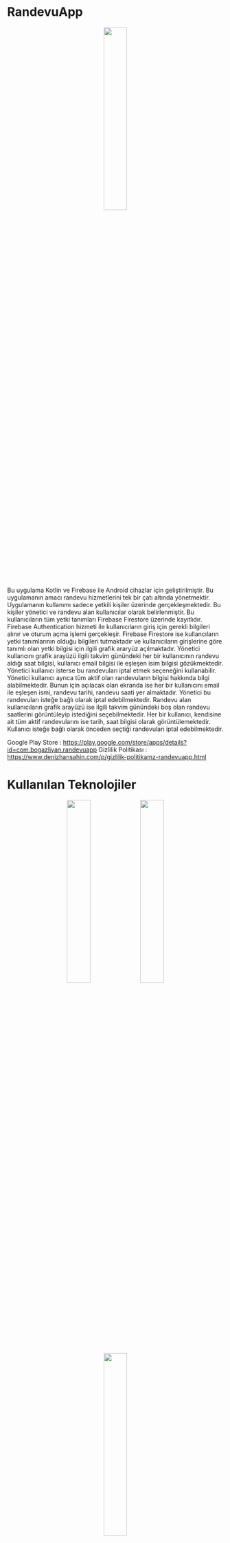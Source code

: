 # RandevuApp

<div align="center">
    <img src="https://github.com/denizzhansahin/randevuApp/assets/95483485/032bfd1d-e822-4b8d-acb8-6899c3eaa680" width="33%">
</div>


Bu uygulama Kotlin ve Firebase ile Android cihazlar için geliştirilmiştir. Bu uygulamanın amacı randevu hizmetlerini tek bir çatı altında yönetmektir.
Uygulamanın kullanımı sadece yetkili kişiler üzerinde gerçekleşmektedir. Bu kişiler yönetici ve randevu alan kullanıcılar olarak belirlenmiştir. Bu kullanıcıların tüm yetki tanımları Firebase Firestore üzerinde kayıtlıdır.
Firebase Authentication hizmeti ile kullanıcıların giriş için gerekli bilgileri alınır ve oturum açma işlemi gerçekleşir. Firebase Firestore ise kullancıların yetki tanımlarının olduğu bilgileri tutmaktadır ve kullanıcıların girişlerine göre tanımlı olan yetki bilgisi için ilgili grafik araryüz açılmaktadır.
Yönetici kullancını grafik arayüzü ilgili takvim günündeki her bir kullanıcının randevu aldığı saat bilgisi, kullanıcı email bilgisi ile eşleşen isim bilgisi gözükmektedir. Yönetici kullanıcı isterse bu randevuları iptal etmek seçeneğini kullanabilir. Yönetici kullanıcı ayrıca tüm aktif olan randevuların bilgisi hakkında bilgi alabilmektedir. Bunun için açılacak olan ekranda ise her bir kullanıcını email ile eşleşen ismi, randevu tarihi, randevu saati yer almaktadır. Yönetici bu randevuları isteğe bağlı olarak iptal edebilmektedir.
Randevu alan kullanıcıların grafik arayüzü ise ilgili takvim günündeki boş olan randevu saatlerini görüntüleyip istediğini seçebilmektedir. Her bir kullanıcı, kendisine ait tüm aktif randevularını ise tarih, saat bilgisi olarak görüntülemektedir. Kullanıcı isteğe bağlı olarak önceden seçtiği randevuları iptal edebilmektedir.

Google Play Store : https://play.google.com/store/apps/details?id=com.bogazliyan.randevuapp
Gizlilik Politikası : https://www.denizhansahin.com/p/gizlilik-politikamz-randevuapp.html 

# Kullanılan Teknolojiler

<div align="center">
    <img src="https://github.com/denizzhansahin/randevuApp/assets/95483485/7615863c-b7f5-4230-9e61-6f26c2c579b1" width="33%">
    <img src="https://github.com/denizzhansahin/randevuApp/assets/95483485/f295445f-9e7c-4785-a0f5-a4f173e5b4a8" width="33%">
    <img src="https://github.com/denizzhansahin/randevuApp/assets/95483485/f1640074-7658-480f-a8c3-3e6646bc351a" width="33%">
</div>

## Firebase Kullanım Şeması:
kullaniciBilgileri : Bu bir collectiondur, kullanıcıların Firebase Authentication ile ilgili ID bilgilerine göre isimlendirilen documentler vardır

kullaniciBilgileri -> Firebase Authentication ID (document) : Bu bir document olarak görev yapmaktadır. İçerisinde yer alan field isimleri sırası ile : eposta, firebasID, isim, kullanici_ID, yetkili

tarihler : Bu bir collectiondur ve içerisinde GG-AA-YY formatına uygun tarihler için documentler vardır.

traihler -> GG-AA-YY (document) : Bu documentler içerisinde Saat:Dakika formatına göre saat fieldlar olmaktadır. Bu fieldların değeri ise default olarak "yok" olarak ayarlanmaktadır.

## Önemli:
Bu sistemde yer alan kullaniciBilgileri -> Firebase Authentication ID -> yetkili için eğer değer "Evet" ise bu yönetici kullanıcı için grafik arayüz açmaktadır. "Hayır" ise randevu alan kullanıcı için grafik arayüz açılmaktadır.

Bu sistemde yer alan kullaniciBilgileri -> Firebase Authentication ID (document) -> isim için ise yöetici kullanıcının her bir randevu işlemindeki kullanıcını isimlerini uygulama üzerinden görüntülemesi için kullanılmaktadır.

Bu uygulama içinde özellike Android CalendarView ve RecyclerView kullanılmıştır. İlgili Data Class ile ilgili bilgiler yine bu Data Class özelliği esas alınarak değer alan bir ArrayList kullanılmıştır ve bu ArrayList bir Adapter activity içinde RecyclerView'da listelenme sağlanmıştır. Firebase Firestore işlemleri için özellikle Adapter sınıfları kullanılmıştır ve esneklik açısından verimli olduğu düşünülmüştür.

## Kullanılan Adapter dosyaları : 

GenelAdapter : Randevu alan kullanıcıların randevu işlemlerini yapmaktadır. MainActivity5 içinden gelen ilgili tarih bilgisine ait olan boş randevu bilgilerine göre ilgili buton tıklama işlemleri yapılır.

GenelAdapterMyRandevu : Randevu alan kullanıcıların tüm randevu bilgilerini görüntülemeyi sağlar. İlgili randevuları iptal etmek için ilgili buton işlemlerini yapmaktadır. İlgili kaynak bilgilier MainActivity6 üzerinden almaktadır.

YoneticiRandevu : MainActivity7 içinden gelen bilgileri kullanmaktadır. Yönetici kullanıcı istediği bir takvim günündeki randevuları görüntülüyebilir ve iptal etmek için ilgili buton işlemlerini kullanmaktadır.

TumRandevularYonetici : Yöneticinin tüm randevuları görüntülemesini ve iptal etmesini sağlamaktadır. İlgili bilgileri MainActivity8 içinden almaktadır.


## Not:
GenelAdapter : cardview isimli bir XML kullanır.

GenelAdapterMyRandevu : my_randevu_cardview isimli bir XML kullanır.

YoneticiRandevu : my_randevu_cardview isimli bir XML kullanır.

TumRandevularYonetici : my_randevu_cardview isimli XML kullanır.

## Ekran Görüntüleri:

<div align="center">
    <img src="https://github.com/denizzhansahin/randevuApp/assets/95483485/5d69be50-e407-44e4-b3e8-b119d3cb3d2b" width="33%">
    <img src="https://github.com/denizzhansahin/randevuApp/assets/95483485/a16cc052-95cb-424c-a8f3-154f5fe38ba0" width="33%">
    <img src="https://github.com/denizzhansahin/randevuApp/assets/95483485/8032a11f-e62f-40ab-abcc-11139d23a469" width="33%">
</div>
<div align="center">
    <img src="https://github.com/denizzhansahin/randevuApp/assets/95483485/bce1ed42-ed8a-4c0b-a123-6d899d0dac51" width="33%">
    <img src="https://github.com/denizzhansahin/randevuApp/assets/95483485/206f8117-1f1d-46ac-a2a1-74b00cb9b0dd" width="33%">
    <img src="https://github.com/denizzhansahin/randevuApp/assets/95483485/9f2237cd-9d66-4b07-a7f1-918df7fe5996" width="33%">
</div>
<div align="center">
    <img src="https://github.com/denizzhansahin/randevuApp/assets/95483485/6ba66017-96fb-49df-bce1-a5bb7d99a092" width="33%">
    <img src="https://github.com/denizzhansahin/randevuApp/assets/95483485/de8ca920-4a0d-4a86-b8d4-8d2d15e48e2b" width="33%">
    <img src="https://github.com/denizzhansahin/randevuApp/assets/95483485/515203e8-e5df-4768-aab5-83e11a7450a7" width="33%">
</div>
<div align="center">
    <img src="https://github.com/denizzhansahin/randevuApp/assets/95483485/e2332886-9a1f-4569-821f-5ecb953db0c8" width="33%">
    <img src="https://github.com/denizzhansahin/randevuApp/assets/95483485/3f53376d-e531-421d-802d-234bb10fde7e" width="33%">
</div>

